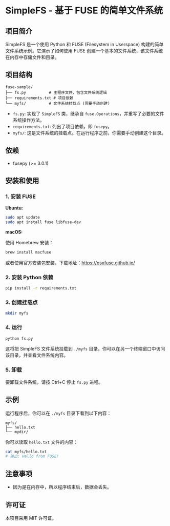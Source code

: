 # SimpleFS - 基于 FUSE 的简单文件系统

## 项目简介

SimpleFS 是一个使用 Python 和 FUSE (Filesystem in Userspace) 构建的简单文件系统示例。它演示了如何使用 FUSE 创建一个基本的文件系统，该文件系统在内存中存储文件和目录。

## 项目结构

```
fuse-sample/
├── fs.py          # 主程序文件，包含文件系统逻辑
├── requirements.txt # 项目依赖
└── myfs/          # 文件系统挂载点 (需要手动创建)
```

*   `fs.py`: 实现了 `SimpleFS` 类，继承自 `fuse.Operations`，并重写了必要的文件系统操作方法。
*   `requirements.txt`: 列出了项目依赖，即 `fusepy`。
*   `myfs/`: 这是文件系统的挂载点。在运行程序之前，你需要手动创建这个目录。

## 依赖

*   fusepy (>= 3.0.1)

## 安装和使用

### 1. 安装 FUSE

**Ubuntu:**

```bash
sudo apt update
sudo apt install fuse libfuse-dev
```

**macOS:**

使用 Homebrew 安装：

```bash
brew install macfuse
```
或者使用官方安装包安装，下载地址：https://osxfuse.github.io/

### 2. 安装 Python 依赖

```bash
pip install -r requirements.txt
```

### 3. 创建挂载点

```bash
mkdir myfs
```

### 4. 运行

```bash
python fs.py
```

这将把 SimpleFS 文件系统挂载到 `./myfs` 目录。你可以在另一个终端窗口中访问该目录，并查看文件系统内容。

### 5. 卸载

要卸载文件系统，请按 Ctrl+C 停止 `fs.py` 进程。

## 示例

运行程序后，你可以在 `./myfs` 目录下看到以下内容：

```
myfs/
├── hello.txt
└── mydir/
```

你可以读取 `hello.txt` 文件的内容：

```bash
cat myfs/hello.txt
# 输出: Hello from FUSE!
```

## 注意事项
- 因为是在内存中，所以程序结束后，数据会丢失。

## 许可证

本项目采用 MIT 许可证。
